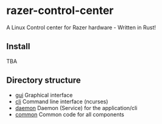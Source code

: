 # razer-control-center

A Linux Control center for Razer hardware - Written in Rust!

## Install

TBA

## Directory structure

* [gui](gui/) Graphical interface
* [cli](cli/) Command line interface (ncurses)
* [daemon](daemon/) Daemon (Service) for the application/cli
* [common](common/) Common code for all components
